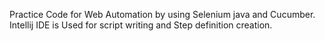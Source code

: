 Practice Code for Web Automation by using Selenium java and Cucumber.
Intellij IDE is Used for script writing and Step definition creation.
